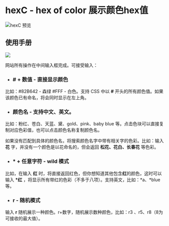 # hexC - hex of color 展示颜色hex值

![hexC 预览](https://i.loli.net/2019/05/29/5cedd4e61d20359823.jpg)

## 使用手册

![](https://i.loli.net/2019/05/29/5cedf32673cee36038.jpg)

网站所有操作在中间输入框完成。可接受输入：

- ### # + 数值 - 直接显示颜色

比如：#82B642 - 森绿 #FFF - 白色。支持 CSS 中以 **#** 开头的所有颜色值。如果该颜色已有命名，将会同时显示在左上角。

- ### 颜色名 - 支持中文、英文。

比如：粉红、苍白、天蓝、黛、gold、pink、baby blue 等。点击色块可以直接复制对应色彩值，也可以点击颜色名称复制颜色名。

如果没有匹配到具体的颜色名，将搜索颜色名字中带有相关字的色彩。比如：输入 **花** 字，并没有一个颜色是以花命名的，但会返回  **松花、花白、长春花** 等色彩。

- ### * + 任意字符 - wild 模式

比如，在输入 **红** 时，将直接返回红色，但你想知道其他包含**红**的颜色，这时可以输入 **\*红** ，将显示所有带红的色彩（不多于八项）。支持英文，比如：\*a、\*blue 等。

- ### r - 随机模式

输入 **r** 随机展示一种颜色。r+数字，随机展示数种颜色，比如：r3 、r5、r8（8为可接收的最大值）。
